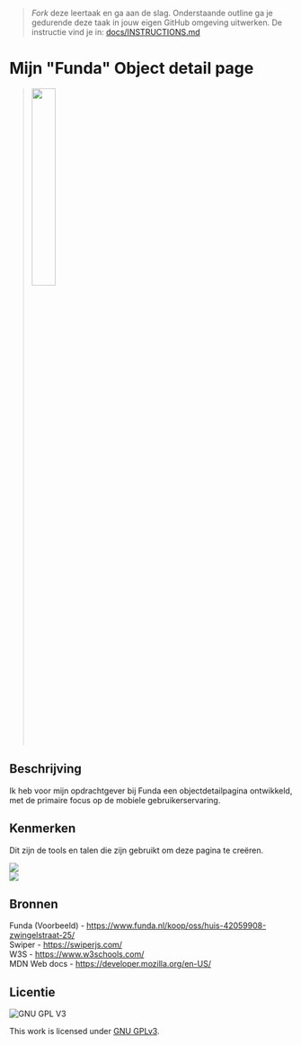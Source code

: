 > _Fork_ deze leertaak en ga aan de slag. Onderstaande outline ga je gedurende deze taak in jouw eigen GitHub omgeving uitwerken. De instructie vind je in: [docs/INSTRUCTIONS.md](docs/INSTRUCTIONS.md)

# Mijn "Funda" Object detail page 

> <img src="https://github.com/iBadr49/MijnFunda-object-detail-page/assets/112857932/30ca9e1e-9fb1-4f85-bf2b-c13961224da9" width="30%">

## Beschrijving

Ik heb voor mijn opdrachtgever bij Funda een objectdetailpagina ontwikkeld, met de primaire focus op de mobiele gebruikerservaring.

## Kenmerken
Dit zijn de tools en talen die zijn gebruikt om deze pagina te creëren.

<div>
    <img src="https://skillicons.dev/icons?i=html,css,javascript,github"><br>
    <img src="https://skillicons.dev/icons?i=vscode">
</div>

## Bronnen

Funda (Voorbeeld) - https://www.funda.nl/koop/oss/huis-42059908-zwingelstraat-25/ <br>
Swiper - https://swiperjs.com/ <br>
W3S - https://www.w3schools.com/  <br>
MDN Web docs - https://developer.mozilla.org/en-US/

## Licentie

![GNU GPL V3](https://www.gnu.org/graphics/gplv3-127x51.png)

This work is licensed under [GNU GPLv3](./LICENSE).
